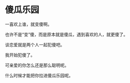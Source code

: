 # 傻瓜乐园


一喜欢上谁，就变傻啊。

也许不是“变”傻，而是原本就是傻瓜，遇到喜欢的人，就更傻了。

谈恋爱就是两个人一起犯傻吧。

我开始犯傻了。

可亲爱的你怎么还是那么聪明呢。

什么时候才能把你拉进傻瓜乐园呢。

